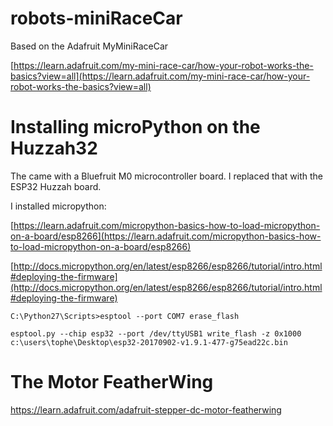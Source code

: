 # robots-miniRaceCar
Based on the Adafruit MyMiniRaceCar

[https://learn.adafruit.com/my-mini-race-car/how-your-robot-works-the-basics?view=all](https://learn.adafruit.com/my-mini-race-car/how-your-robot-works-the-basics?view=all)

# Installing microPython on the Huzzah32

The came with a Bluefruit M0 microcontroller board. I replaced that with the ESP32 Huzzah board.

I installed micropython:

[https://learn.adafruit.com/micropython-basics-how-to-load-micropython-on-a-board/esp8266](https://learn.adafruit.com/micropython-basics-how-to-load-micropython-on-a-board/esp8266)

[http://docs.micropython.org/en/latest/esp8266/esp8266/tutorial/intro.html#deploying-the-firmware](http://docs.micropython.org/en/latest/esp8266/esp8266/tutorial/intro.html#deploying-the-firmware)

```
C:\Python27\Scripts>esptool --port COM7 erase_flash

esptool.py --chip esp32 --port /dev/ttyUSB1 write_flash -z 0x1000 c:\users\tophe\Desktop\esp32-20170902-v1.9.1-477-g75ead22c.bin
```

# The Motor FeatherWing

https://learn.adafruit.com/adafruit-stepper-dc-motor-featherwing

